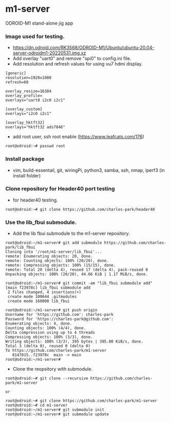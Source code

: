 # m1-server
ODROID-M1 stand-alone jig app
### Image used for testing.
* https://dn.odroid.com/RK3568/ODROID-M1/Ubuntu/ubuntu-20.04-server-odroidm1-20220531.img.xz
* Add overlay "uart0" and remove "spi0" to config.ini file.
* Add resolution and refresh values for using vu7 hdmi display.
```
[generic]
resolution=1920x1080
refresh=60

overlay_resize=16384
overlay_profile=
overlays="uart0 i2c0 i2c1"

[overlay_custom]
overlays="i2c0 i2c1"

[overlay_hktft32]
overlays="hktft32 ads7846"
```
* add root user, ssh root enable (https://www.leafcats.com/176)
```
root@odroid:~# passwd root
```

### Install package
* vim, build-essentail, git, wiringPi, python3, samba, ssh, nmap, iperf3 (in install folder)

### Clone repository for Header40 port testing
* for header40 testing.
```
root@odroid:~# git clone https://github.com/charles-park/header40
```

### Use the lib_fbui submodule.
* Add the lib fbui submodule to the m1-server repository.
```
root@odroid:~/m1-server# git add submodule https://github.com/charles-park/lib_fbui
Cloning into '/root/m1-server/lib_fbui'...
remote: Enumerating objects: 20, done.
remote: Counting objects: 100% (20/20), done.
remote: Compressing objects: 100% (15/15), done.
remote: Total 20 (delta 4), reused 17 (delta 4), pack-reused 0
Unpacking objects: 100% (20/20), 44.66 KiB | 1.17 MiB/s, done.

root@odroid:~/m1-server# git commit -am "lib_fbui submodule add"
[main f23978c] lib_fbui submodule add
 2 files changed, 4 insertions(+)
 create mode 100644 .gitmodules
 create mode 160000 lib_fbui

root@odroid:~/m1-server# git push origin
Username for 'https://github.com': charles-park
Password for 'https://charles-park@github.com': 
Enumerating objects: 4, done.
Counting objects: 100% (4/4), done.
Delta compression using up to 4 threads
Compressing objects: 100% (3/3), done.
Writing objects: 100% (3/3), 395 bytes | 395.00 KiB/s, done.
Total 3 (delta 0), reused 0 (delta 0)
To https://github.com/charles-park/m1-server
   8147015..f23978c  main -> main
root@odroid:~/m1-server# 

```

* Clone the reopsitory with submodule.
```
root@odroid:~# git clone --recursive https://github.com/charles-park/m1-server

or

root@odroid:~# git clone https://github.com/charles-park/m1-server
root@odroid:~# cd m1-server
root@odroid:~/m1-server# git submodule init
root@odroid:~/m1-server# git submodule update
```
